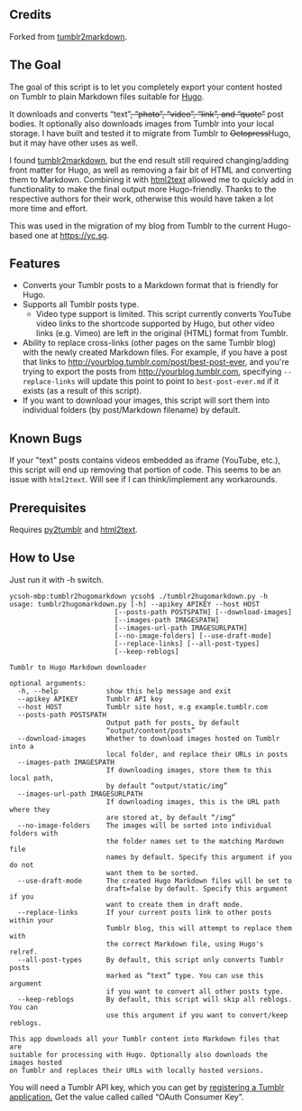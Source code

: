 ## Credits
Forked from [tumblr2markdown](https://github.com/jaanus/tumblr2markdown).

## The Goal
The goal of this script is to let you completely export your content hosted on Tumblr to plain Markdown files suitable for [Hugo](https://gohugo.io).

It downloads and converts “text”~~, “photo”, “video”, “link”, and “quote”~~ post bodies. It optionally also downloads images from Tumblr into your local storage. I have built and tested it to migrate from Tumblr to ~~Octopress~~Hugo, but it may have other uses as well.

I found [tumblr2markdown](https://github.com/jaanus/tumblr2markdown), but the end result still required changing/adding front matter for Hugo, as well as removing a fair bit of HTML and converting them to Markdown. Combining it with [html2text](https://github.com/Alir3z4/html2text) allowed me to quickly add in functionality to make the final output more Hugo-friendly. Thanks to the respective authors for their work, otherwise this would have taken a lot more time and effort.

This was used in the migration of my blog from Tumblr to the current Hugo-based one at https://yc.sg.

## Features
* Converts your Tumblr posts to a Markdown format that is friendly for Hugo.
* Supports all Tumblr posts type.
    * Video type support is limited. This script currently converts YouTube video links to the shortcode supported by Hugo, but other video links (e.g. Vimeo) are left in the original (HTML) format from Tumblr.
* Ability to replace cross-links (other pages on the same Tumblr blog) with the newly created Markdown files. For example, if you have a post that links to http://yourblog.tumblr.com/post/best-post-ever, and you're trying to export the posts from http://yourblog.tumblr.com, specifying `--replace-links` will update this point to point to `best-post-ever.md` if it exists (as a result of this script).
* If you want to download your images, this script will sort them into individual folders (by post/Markdown filename) by default.

## Known Bugs
If your "text" posts contains videos embedded as iframe (YouTube, etc.), this script will end up removing that portion of code. This seems to be an issue with `html2text`. Will see if I can think/implement any workarounds.

## Prerequisites
Requires [py2tumblr](https://github.com/tumblr/pytumblr) and [html2text](https://github.com/Alir3z4/html2text).

## How to Use
Just run it with -h switch.

	ycsoh-mbp:tumblr2hugomarkdown ycsoh$ ./tumblr2hugomarkdown.py -h
	usage: tumblr2hugomarkdown.py [-h] --apikey APIKEY --host HOST
                              [--posts-path POSTSPATH] [--download-images]
                              [--images-path IMAGESPATH]
                              [--images-url-path IMAGESURLPATH]
                              [--no-image-folders] [--use-draft-mode]
                              [--replace-links] [--all-post-types]
                              [--keep-reblogs]

	Tumblr to Hugo Markdown downloader

	optional arguments:
	  -h, --help            show this help message and exit
	  --apikey APIKEY       Tumblr API key
	  --host HOST           Tumblr site host, e.g example.tumblr.com
	  --posts-path POSTSPATH
	                        Output path for posts, by default
	                        “output/content/posts”
	  --download-images     Whether to download images hosted on Tumblr into a
	                        local folder, and replace their URLs in posts
	  --images-path IMAGESPATH
	                        If downloading images, store them to this local path,
	                        by default “output/static/img”
	  --images-url-path IMAGESURLPATH
	                        If downloading images, this is the URL path where they
	                        are stored at, by default “/img”
	  --no-image-folders    The images will be sorted into individual folders with
	                        the folder names set to the matching Mardown file
	                        names by default. Specify this argument if you do not
	                        want them to be sorted.
	  --use-draft-mode      The created Hugo Markdown files will be set to
	                        draft=false by default. Specify this argument if you
	                        want to create them in draft mode.
	  --replace-links       If your current posts link to other posts within your
	                        Tumblr blog, this will attempt to replace them with
	                        the correct Markdown file, using Hugo's relref.
	  --all-post-types      By default, this script only converts Tumblr posts
	                        marked as “text” type. You can use this argument
	                        if you want to convert all other posts type.
	  --keep-reblogs        By default, this script will skip all reblogs. You can
	                        use this argument if you want to convert/keep reblogs.

	This app downloads all your Tumblr content into Markdown files that are
	suitable for processing with Hugo. Optionally also downloads the images hosted
	on Tumblr and replaces their URLs with locally hosted versions.

You will need a Tumblr API key, which you can get by [registering a Tumblr application.](http://www.tumblr.com/oauth/apps) Get the value called called “OAuth Consumer Key”.

